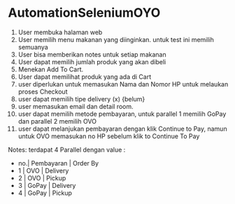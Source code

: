 # AutomationSeleniumOYO

1. User membuka halaman web
2. User memilih menu makanan yang diinginkan. untuk test ini memilih semuanya
3. User bisa memberikan notes untuk setiap makanan
4. User dapat memilih jumlah produk yang akan dibeli
5. Menekan Add To Cart.
6. User dapat memilihat produk yang ada di Cart
7. user diperlukan untuk memasukan Nama dan Nomor HP untuk melaukan proses Checkout
8. user dapat memilih tipe delivery (x) {belum}
9. user memasukan email dan detail room.
10. user dapat memilih metode pembayaran, untuk parallel 1 memilih GoPay dan parallel 2 memilih OVO
11. user dapat melanjukan pembayaran dengan klik Continue to Pay, namun untuk OVO memasukan no HP sebelum klik to Continue To Pay

Notes: terdapat 4 Parallel dengan value :
- no.| Pembayaran  |  Order By
- 1  |    OVO      |  Delivery
- 2  |    OVO      |  Pickup
- 3  |   GoPay     |  Delivery
- 4  |   GoPay     |  Pickup

